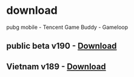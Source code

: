 # download
pubg mobile - Tencent Game Buddy - Gameloop

public beta v190 - [Download](https://github.com/t-g-b-ir/download/raw/master/com.tencent.ig%24100103%24ABED41B3B60EB1D9348E9BF66DA294DF%24_SpecialPackage_190.exe)
-
Vietnam v189 - [Download](https://github.com/t-g-b-ir/download/raw/master/com.vng.pubgmobile%24100499%246C9DBEEC857C2B437ED4D38B7E5307CB%24_SpecialPackage_189.exe)
-
